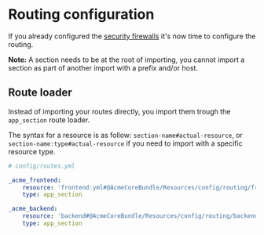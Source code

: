 Routing configuration
=====================

If you already configured the [security firewalls](firewall.md) it's now time 
to configure the routing.

**Note:** A section needs to be at the root of importing, you cannot import 
a section as part of another import with a prefix and/or host.

## Route loader

Instead of importing your routes directly, you import them trough the 
`app_section` route loader.

The syntax for a resource is as follow: `section-name#actual-resource`, 
or `section-name:type#actual-resource` if you need to import with a specific
resource type.

```yaml
# config/routes.yml

_acme_frontend:
    resource: 'frontend:yml#@AcmeCoreBundle/Resources/config/routing/frontend.yml'
    type: app_section

_acme_backend:
    resource: 'backend#@AcmeCoreBundle/Resources/config/routing/backend.yml'
    type: app_section
```
